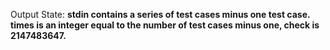 Output State: **stdin contains a series of test cases minus one test case. times is an integer equal to the number of test cases minus one, check is 2147483647.**